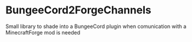 # BungeeCord2ForgeChannels
Small library to shade into a BungeeCord plugin when comunication with a MinecraftForge mod is needed 
